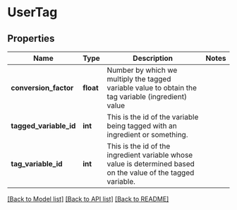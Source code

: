 # UserTag

## Properties
Name | Type | Description | Notes
------------ | ------------- | ------------- | -------------
**conversion_factor** | **float** | Number by which we multiply the tagged variable value to obtain the tag variable (ingredient) value | 
**tagged_variable_id** | **int** | This is the id of the variable being tagged with an ingredient or something. | 
**tag_variable_id** | **int** | This is the id of the ingredient variable whose value is determined based on the value of the tagged variable. | 

[[Back to Model list]](../README.md#documentation-for-models) [[Back to API list]](../README.md#documentation-for-api-endpoints) [[Back to README]](../README.md)


